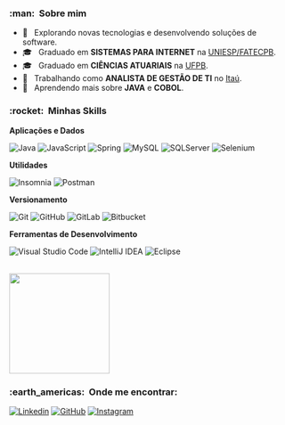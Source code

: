 
<h3> :man: &nbsp;Sobre mim </h3>

- 🤔 &nbsp; Explorando novas tecnologias e desenvolvendo soluções de software.
- 🎓 &nbsp; Graduado em **SISTEMAS PARA INTERNET** na <a href="https://www.iesp.edu.br/">UNIESP/FATECPB</a>.
- 🎓 &nbsp; Graduado em **CIÊNCIAS ATUARIAIS** na <a href="https://www.ufpb.br/">UFPB</a>.
- 💼 &nbsp; Trabalhando como **ANALISTA DE GESTÃO DE TI** no <a href="itau.com.br">Itaú</a>.
- 🌱 &nbsp; Aprendendo mais sobre **JAVA** e **COBOL**.

<h3> :rocket: &nbsp;Minhas Skills </h3>

**Aplicações e Dados**

  ![Java](https://img.shields.io/badge/java-%23ED8B00.svg?style=for-the-badge&logo=java&logoColor=white)
  ![JavaScript](https://img.shields.io/badge/JavaScript-323330?style=for-the-badge&logo=javascript&logoColor=F7DF1E)
  ![Spring](https://img.shields.io/badge/Spring-6DB33F?style=for-the-badge&logo=spring&logoColor=white)
  ![MySQL](https://img.shields.io/badge/MySQL-00000F?style=for-the-badge&logo=mysql&logoColor=white)
  ![SQLServer](https://img.shields.io/badge/Microsoft%20SQL%20Sever-CC2927?style=for-the-badge&logo=microsoft%20sql%20server&logoColor=white)
  ![Selenium](https://img.shields.io/badge/selenium-%2343B02A?&style=for-the-badge&logo=selenium&logoColor=white)

**Utilidades**

  ![Insomnia](https://img.shields.io/badge/Insomnia-5849be?style=for-the-badge&logo=Insomnia&logoColor=white)
  ![Postman](https://img.shields.io/badge/Postman-FF6C37?style=for-the-badge&logo=Postman&logoColor=white)

**Versionamento**

  ![Git](https://img.shields.io/badge/Git-F05032?style=for-the-badge&logo=git&logoColor=white)
  ![GitHub](https://img.shields.io/badge/GitHub-100000?style=for-the-badge&logo=github&logoColor=white)
  ![GitLab](https://img.shields.io/badge/GitLab-330F63?style=for-the-badge&logo=gitlab&logoColor=white)
  ![Bitbucket](https://img.shields.io/badge/Bitbucket-330F63?style=for-the-badge&logo=bitbucket&logoColor=white)
  
**Ferramentas de Desenvolvimento**

  ![Visual Studio Code](https://img.shields.io/badge/Visual_Studio_Code-0078D4?style=for-the-badge&logo=visual%20studio%20code&logoColor=white)
  ![IntelliJ IDEA](https://img.shields.io/badge/IntelliJIDEA-000000.svg?style=for-the-badge&logo=intellij-idea&logoColor=white)
  ![Eclipse](https://img.shields.io/badge/Eclipse-2C2255?style=for-the-badge&logo=eclipse&logoColor=white)  
  

<br/>

<a href="https://github.com/rodsonnazario">
  <img height="180em" src="https://github-readme-stats.vercel.app/api?username=rodsonnazario&theme=dark&show_icons=true" />
</a>

<br/>

<h3> :earth_americas: &nbsp;Onde me encontrar: </h3> 

[![Linkedin](https://img.shields.io/badge/-rodsonnazario-blue?style=for-the-badge&logo=Linkedin&logoColor=white&link=https://www.linkedin.com/in/rodsonnazario/)](https://www.linkedin.com/in/rodsonnazario/)
[![GitHub](https://img.shields.io/badge/rodsonnazario-100000?style=for-the-badge&logo=github&logoColor=white&link=https://github.com/rodsonnazario)](https://github.com/rodsonnazario)
[![Instagram](https://img.shields.io/badge/rodsonnazario-E4405F?style=for-the-badge&logo=instagram&logoColor=white&link=https://www.instagram.com/rodsonnazario/)](https://www.instagram.com/rodsonnazario/)
